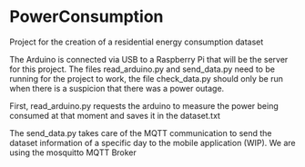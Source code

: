# PowerConsumption
Project for the creation of a residential energy consumption dataset

The Arduino is connected via USB to a Raspberry Pi that will be the server for this project. The files read_arduino.py and send_data.py need to be running for the project to work, the file check_data.py should only be run when there is a suspicion that there was a power outage.

First, read_arduino.py requests the arduino to measure the power being consumed at that moment and saves it in the dataset.txt

The send_data.py takes care of the MQTT communication to send the dataset information of a specific day to the mobile application (WIP). We are using the mosquitto MQTT Broker
